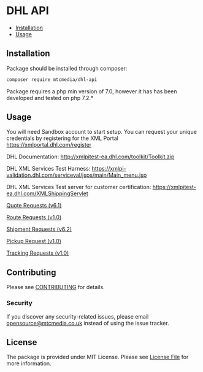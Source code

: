 # DHL API 

* [Installation](#installation)
* [Usage](#usage)

## Installation

Package should be installed through composer:

```bash
composer require mtcmedia/dhl-api 
```

Package requires a php min version of 7.0, however it has has been developed and tested on php 7.2.*  

## Usage

You will need Sandbox account to start setup. 
You can request your unique credentials by registering for the XML Portal  https://xmlportal.dhl.com/register

DHL Documentation: http://xmlpitest-ea.dhl.com/toolkit/Toolkit.zip

DHL XML Services Test Harness: https://xmlpi-validation.dhl.com/serviceval/jsps/main/Main_menu.jsp

DHL XML Services Test server for customer certification: https://xmlpitest-ea.dhl.com/XMLShippingServlet

[Quote Requests (v6.1)](docs/quote.md)

[Route Requests (v1.0)](docs/route.md)

[Shipment Requests (v6.2)](docs/shipment.md)

[Pickup Request (v1.0)](docs/pickup.md)

[Tracking Requests (v1.0)](docs/tracking.md)


## Contributing

Please see [CONTRIBUTING](contributing.md) for details.

### Security

If you discover any security-related issues, please email [opensource@mtcmedia.co.uk](mailto:opensource@mtcmedia.co.uk) instead of using the issue tracker.

## License

The package is provided under MIT License. Please see [License File](license.md) for more information.
